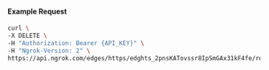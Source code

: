 <!-- Code generated for API Clients. DO NOT EDIT. -->

#### Example Request

```bash
curl \
-X DELETE \
-H "Authorization: Bearer {API_KEY}" \
-H "Ngrok-Version: 2" \
https://api.ngrok.com/edges/https/edghts_2pnsKATovssr8IpSmGAx31kF4fe/routes/edghtsrt_2pnsKGm4qriKaghx8FioFIASulh/compression
```

